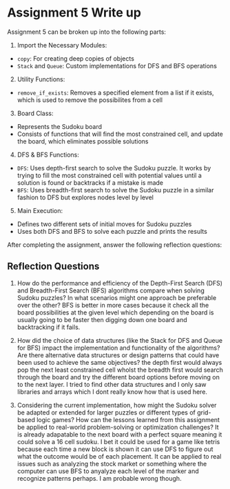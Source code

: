 # Assignment 5 Write up

Assignment 5 can be broken up into the following parts:
1. Import the Necessary Modules:
- `copy`: For creating deep copies of objects
- `Stack` and `Queue`: Custom implementations for DFS and BFS operations
2. Utility Functions: 
- `remove_if_exists`: Removes a specified element from a list if it exists, which is used to remove the possibilites from a cell
3. Board Class:
- Represents the Sudoku board
- Consists of functions that will find the most constrained cell, and update the board, which eliminates possible solutions
4. DFS & BFS Functions:
- `DFS`: Uses depth-first search to solve the Sudoku puzzle. It works by trying to fill the most constrained cell with potential values until a solution is found or backtracks if a mistake is made
- `BFS`: Uses breadth-first search to solve the Sudoku puzzle in a similar fashion to DFS but explores nodes level by level
5. Main Execution:
- Defines two different sets of initial moves for Sudoku puzzles
- Uses both DFS and BFS to solve each puzzle and prints the results


After completing the assignment, answer the following reflection questions:

## Reflection Questions

1. How do the performance and efficiency of the Depth-First Search (DFS) and Breadth-First Search (BFS) algorithms compare when solving Sudoku puzzles? In what scenarios might one approach be preferable over the other?
BFS is better in more cases because it check all the board possibilities at the given level which depending on the board is usually going to be faster then digging down one board and backtracking if it fails.


2. How did the choice of data structures (like the Stack for DFS and Queue for BFS) impact the implementation and functionality of the algorithms? Are there alternative data structures or design patterns that could have been used to achieve the same objectives?
the depth first would always pop the next least constrained cell wholst the breadth first would search through the board and try the different board options before moving on to the next layer. I tried to find other data structures and I only saw libraries and arrays which I dont really know how that is used here. 


3. Considering the current implementation, how might the Sudoku solver be adapted or extended for larger puzzles or different types of grid-based logic games? How can the lessons learned from this assignment be applied to real-world problem-solving or optimization challenges?
It is already adapatable to the next board with a perfect square meaning it could solve a 16 cell sudoku. I bet it could be used for a game like tetris because each time a new block is shown it can use DFS to figure out what the outcome would be of each placement. It can be applied to real issues such as analyzing the stock market or something where the computer can use BFS to anyalyze each level of the marker and recognize patterns perhaps. I am probable wrong though.